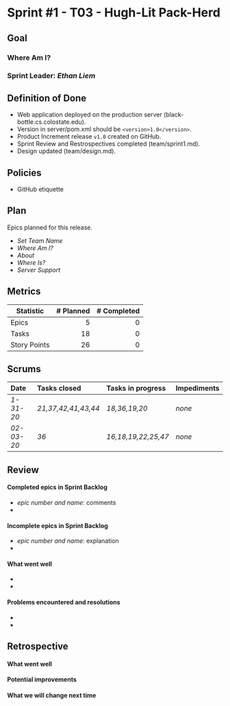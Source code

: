# Sprint #1 - T03 - Hugh-Lit Pack-Herd

## Goal

### Where Am I?
### Sprint Leader: *Ethan Liem*

## Definition of Done

* Web application deployed on the production server (black-bottle.cs.colostate.edu).
* Version in server/pom.xml should be `<version>1.0</version>`.
* Product Increment release `v1.0` created on GitHub.
* Sprint Review and Restrospectives completed (team/sprint1.md).
* Design updated (team/design.md).

## Policies

* GitHub etiquette


## Plan

Epics planned for this release.

* *Set Team Name*
* *Where Am I?*
* *About*
* *Where Is?*
* *Server Support*


## Metrics

| Statistic | # Planned | # Completed |
| --- | ---: | ---: |
| Epics | 5 | 0 |
| Tasks |  18   | 0 | 
| Story Points |  26  | 0 |


## Scrums

| Date | Tasks closed  | Tasks in progress | Impediments |
| :--- | :--- | :--- | :--- |
| *1-31-20* | *21,37,42,41,43,44* | *18,36,19,20* | *none* |
| *02-03-20* | *36* | *16,18,19,22,25,47* | *none* |




## Review

#### Completed epics in Sprint Backlog 
* *epic number and name*:  comments
* 

#### Incomplete epics in Sprint Backlog 
* *epic number and name*: explanation
*

#### What went well
* 
*

#### Problems encountered and resolutions
* 
*

## Retrospective

#### What went well

#### Potential improvements

#### What we will change next time
